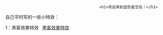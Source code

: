                                              <h1>欢迎来到蓝色星空岛！</h1>

自己平时写的一些小特效：

  1：黑客效果特效   <a href="../effects/黑客效果特效.html" target="_blank">黑客效果特效</a>
